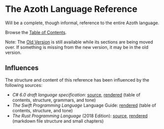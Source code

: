 # The Azoth Language Reference

Will be a complete, though informal, reference to the entire Azoth language.

Browse the [Table of Contents](src/book.md).

Note: The [Old Version](old/book.md) is still available while its sections are being moved over. If
something is missing from the new version, it may be in the old version.

## Influences

The structure and content of this reference has been influenced by the following sources:

* *C# 6.0 draft language specification*:
  [source](https://github.com/dotnet/csharplang/tree/master/spec),
  [rendered](https://docs.microsoft.com/en-us/dotnet/csharp/language-reference/language-specification/)
  (table of contents, structure, grammars, and tone)
* *The Swift Programming Language* Language Guide:
  [rendered](https://docs.swift.org/swift-book/LanguageGuide/TheBasics.html) (table of contents,
  structure, and tone)
* *The Rust Programming Language* (2018 Edition): [source](https://github.com/rust-lang/book),
  [rendered](https://doc.rust-lang.org/book/2018-edition/) (markdown file structure and small
  chapters)
